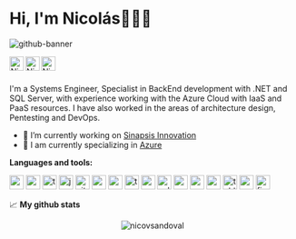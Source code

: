 # Hi, I'm Nicolás👋👨‍💻

![github-banner](https://user-images.githubusercontent.com/52359896/160258724-dfe0f413-c895-42e9-82b6-86928ba873c5.png)

<p float="left">
<a href="https://www.linkedin.com/in/nicovsandoval"><img align="left" alt="Nicolas' LinkedIN" width="25px" src="https://github.com/nicovsandoval/nicovsandoval/assets/52359896/cf77c09a-4290-4697-84c6-c743f66767d8" /></a>
<a href="https://dribbble.com/nicovsandoval"><img align="left" alt="Nicolas' Dribble" width="25px" src="https://user-images.githubusercontent.com/52359896/160501989-d34a5632-803c-48c4-80de-677b117ef69d.png" /></a>
<a href="https://medium.com/@nicovsandoval"><img align="left" alt="Nicolas' Medium" width="25px" src="https://user-images.githubusercontent.com/52359896/160502000-b0420045-d8c6-4715-a9af-9bb2ca69998b.png" /></a>
</p>
</br>
</br>

<p>I'm a Systems Engineer, Specialist in BackEnd development with .NET and SQL Server, with experience working with the Azure Cloud with IaaS and PaaS resources. I have also worked in the areas of architecture design, Pentesting and DevOps.</p>

- 🔭 I’m currently working on [Sinapsis Innovation](https://sinapsis.global/)
- 🌱 I am currently specializing in [Azure](https://azure.microsoft.com/es-es/)

**Languages and tools:**

<p float="left">
<img height="25" alt="csharp" src="https://user-images.githubusercontent.com/52359896/160260158-84ac76a5-3b01-4ce8-ba27-82e65bfc1a8d.png">
<img height="25" alt="csharp" src="https://user-images.githubusercontent.com/52359896/160260166-4236f6c9-408a-44bf-a8df-a19f31798fb0.png">
<img height="25" alt="typescript" src="https://user-images.githubusercontent.com/52359896/160260168-ed901b1a-94b5-438d-a7ae-608af5f042d5.png">
<img height="25" alt="javascript" src="https://user-images.githubusercontent.com/52359896/160260176-63f9d732-e91f-4017-bd3b-df04d59d1816.png">
<img height="25" alt="git" src="https://user-images.githubusercontent.com/52359896/160260180-1c9e64c3-0022-4595-925b-2b127c53eec2.png">
<img height="25" alt="azure" src="https://user-images.githubusercontent.com/52359896/160260184-6cbffa03-b75f-47f2-975c-eb180fff2779.png">
<img height="25" alt="azur edevops" src="https://user-images.githubusercontent.com/52359896/160260186-c7d73b65-31e3-4ef4-b01b-aba7fa2e2006.png">
<img height="25" alt="terraform" src="https://user-images.githubusercontent.com/52359896/160260187-58f49fa1-8032-482b-8bcf-047869addec0.png">
<img height="25" alt="ansible" src="https://user-images.githubusercontent.com/52359896/160500702-ea927bec-c025-4604-8f0c-7ec75d68e177.png">
<img height="25" alt="sqlserver" src="https://user-images.githubusercontent.com/52359896/160260191-82aa3ee5-2d6b-4b27-949d-013622d63fc8.png">
<img height="25" alt="mysql" src="https://user-images.githubusercontent.com/52359896/160500968-38c263cf-56df-4640-8499-619ca4c53bca.png">
<img height="25" alt="mariadb" src="https://user-images.githubusercontent.com/52359896/160500979-4d667119-79bb-4a6c-9ef0-52acb3a9b330.png">
<img height="25" alt="postgre" src="https://user-images.githubusercontent.com/52359896/160500989-5d6078d0-d011-4274-87ed-43844c542e4d.png">
<img height="25" alt="tableau" src="https://user-images.githubusercontent.com/52359896/160260192-3c3cef7e-5637-42a5-8da7-f212cb4e4374.png">
<img height="25" alt="powerbi" src="https://user-images.githubusercontent.com/52359896/160260193-3b1ab6e2-f011-444c-9462-0349e1e8d1bd.png">
<img height="25" alt="figma" src="https://user-images.githubusercontent.com/52359896/160466188-e29c5add-d71b-4fdc-a166-c8c9c3a5bb77.png">
</p>


📈 **My github stats**

<p align="center"> <img src="https://github-readme-stats.vercel.app/api?username=nicovsandoval&show_icons=true&theme=gotham" alt="nicovsandoval" />

